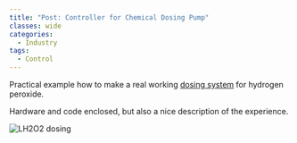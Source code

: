```yaml
---
title: "Post: Controller for Chemical Dosing Pump"
classes: wide
categories:
  - Industry
tags:
  - Control
---
```


Practical example how to make a real working [dosing system](https://create.arduino.cc/projecthub/team-trouble/controller-for-chemical-dosing-pump-7119eb) for hydrogen peroxide.

Hardware and code enclosed, but also a nice description of the experience.

![LH2O2 dosing](https://hackster.imgix.net/uploads/attachments/409667/imgp1083a_YkulZKP0ze.JPG?auto=compress%2Cformat&w=900&h=675&fit=min)

